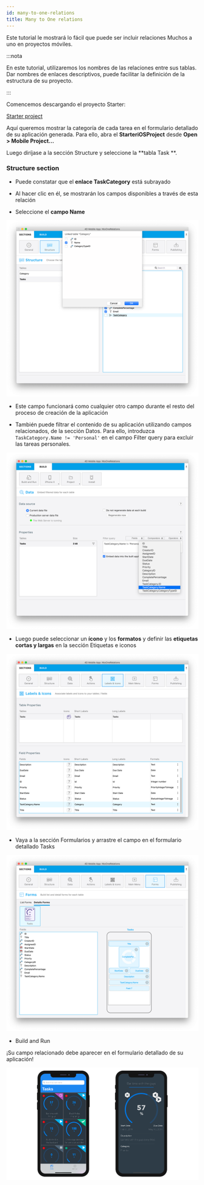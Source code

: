 ```yaml
---
id: many-to-one-relations
title: Many to One relations
---
```



Este tutorial le mostrará lo fácil que puede ser incluir relaciones Muchos a uno en proyectos móviles.

:::nota

En este tutorial, utilizaremos los nombres de las relaciones entre sus tablas. Dar nombres de enlaces descriptivos, puede facilitar la definición de la estructura de su proyecto.

:::

Comencemos descargando el proyecto Starter:

<div className="center-button">
<a className="button button--primary" href="https://github.com/4d-go-mobile/tutorial-ManyToOneRelations/releases/latest/download/tutorial-ManyToOneRelations.zip">Starter project</a>
</div>

Aquí queremos mostrar la categoría de cada tarea en el formulario detallado de su aplicación generada. Para ello, abra el **StarteriOSProject** desde **Open > Mobile Project...**

Luego diríjase a la sección Structure y seleccione la **tabla Task **.

### Structure section

* Puede constatar que el **enlace TaskCategory** está subrayado

* Al hacer clic en él, se mostrarán los campos disponibles a través de esta relación

* Seleccione el **campo Name**

![Select link from structure section](img/select-link-from-structure.png)

* Este campo funcionará como cualquier otro campo durante el resto del proceso de creación de la aplicación

* También puede filtrar el contenido de su aplicación utilizando campos relacionados, de la sección Datos. Para ello, introduzca `TaskCategory.Name != 'Personal'` en el campo Filter query para excluir las tareas personales.

 ![Related field in Forms section](img/Related-field-from-Data-section.png)

* Luego puede seleccionar un **ícono** y los **formatos** y definir las **etiquetas cortas y largas** en la sección Etiquetas e iconos

![Related field from Labels and Icons section](img/related-field-from-labels-icons.png)

* Vaya a la sección Formularios y arrastre el campo en el formulario detallado Tasks

![Related field in Forms section](img/related-field-forms.png)

* Build and Run

¡Su campo relacionado debe aparecer en el formulario detallado de su aplicación!

![Related field in Forms section](img/final-result-n-to-one-relations.png)


